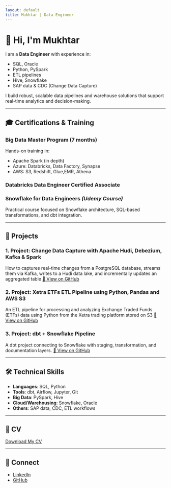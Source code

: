 ```yaml
---
layout: default
title: Mukhtar | Data Engineer
---
```



# 👋 Hi, I'm Mukhtar

I am a **Data Engineer** with experience in:
- SQL, Oracle
- Python, PySpark
- ETL pipelines
- Hive, Snowflake
- SAP data & CDC (Change Data Capture)

I build robust, scalable data pipelines and warehouse solutions that support real-time analytics and decision-making.

---

## 🎓 Certifications & Training

### Big Data Master Program (7 months)
Hands-on training in:
- Apache Spark (in depth)
- Azure: Databricks, Data Factory, Synapse
- AWS: S3, Redshift, Glue,EMR, Athena

### Databricks Data Engineer Certified Associate

### Snowflake for Data Engineers *(Udemy Course)*
Practical course focused on Snowflake architecture, SQL-based transformations, and dbt integration.

---

## 📂 Projects

### 1. Project: Change Data Capture with Apache Hudi, Debezium, Kafka & Spark
How to captures real-time changes from a PostgreSQL database, streams them via Kafka, writes to a Hudi data lake, and incrementally updates an aggregated table
[🔗 View on GitHub](https://github.com/mukhtar-dev/cdc-apache-hudi)

### 2. Project: Xetra ETFs ETL Pipeline using Python, Pandas and AWS S3
An ETL pipeline for processing and analyzing Exchange Traded Funds (ETFs) data using Python from the Xetra trading platform stored on S3
[🔗 View on GitHub](https://github.com/mukhtar-dev/xetra_etl)

### 3. Project: dbt + Snowflake Pipeline
A dbt project connecting to Snowflake with staging, transformation, and documentation layers.
[🔗 View on GitHub](https://github.com/mukhtar-dev/dbtlearn)



---

## 🛠️ Technical Skills
- **Languages**: SQL, Python
- **Tools**: dbt, Airflow, Jupyter, Git
- **Big Data**: PySpark, Hive
- **Cloud/Warehousing**: Snowflake, Oracle
- **Others**: SAP data, CDC, ETL workflows

---

## 📄 CV
[Download My CV](Mukhtar_CV.pdf)


---

## 🔗 Connect
- [LinkedIn](https://linkedin.com/in/mukhtar-isam-mukhtar-8932b791)
- [GitHub](https://github.com/mukhtar-dev)
